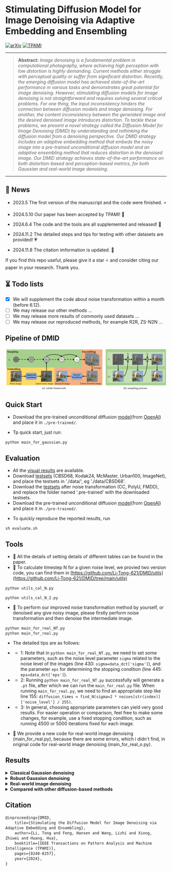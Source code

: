 # Stimulating Diffusion Model for Image Denoising via Adaptive Embedding and Ensembling
[![arXiv](https://img.shields.io/badge/arxiv-paper-FF0000)](https://arxiv.org/abs/2307.03992)
[![TPAMI](https://img.shields.io/badge/TPAMI-paper-179bd3)](https://ieeexplore.ieee.org/document/10607932)

<hr />

>**Abstract:** *Image denoising is a fundamental problem in computational photography, where achieving high perception with low distortion is highly demanding. Current methods either struggle with perceptual quality or suffer from significant distortion. Recently, the emerging diffusion model has achieved state-of-the-art performance in various tasks and demonstrates great potential for image denoising. However, stimulating diffusion models for image denoising is not straightforward and requires solving several critical problems. For one thing, the input inconsistency hinders the connection between diffusion models and image denoising. For another, the content inconsistency between the generated image and the desired denoised image introduces distortion. To tackle these problems, we present a novel strategy called the Diffusion Model for Image Denoising (DMID) by understanding and rethinking the diffusion model from a denoising perspective. Our DMID strategy includes an adaptive embedding method that embeds the noisy image into a pre-trained unconditional diffusion model and an adaptive ensembling method that reduces distortion in the denoised image. Our DMID strategy achieves state-of-the-art performance on both distortion-based and perception-based metrics, for both Gaussian and real-world image denoising.*
<hr />

## 🚀 News

- 2023.5 The first version of the manuscript and the code were finished. :star:

- 2024.5.10 Our paper has been accepted by TPAMI! :tada: 

- 2024.6.4 The code and the tools are all supplemented and released! :confetti_ball:

- 2024.11.2 The detailed steps and tips for testing with other datasets are provided! :heartpulse:

- 2024.11.8 The citation imformation is updated. :rose:

If you find this repo useful, please give it a star ⭐ and consider citing our paper in your research. Thank you.

## ⏳ Todo lists

- [x] We will supplement the code about noise transformation within a month (before 6.12). 
- [ ] We may release our other methods ...
- [ ] We may release more results of commonly used datasets ...
- [ ] We may release our reproduced methods, for example R2R, ZS-N2N ...

## Pipeline of DMID
<img src = "./Images/fig3.png"> 


## Quick Start
- Download the pre-trained unconditional diffusion [model](https://openaipublic.blob.core.windows.net/diffusion/jul-2021/256x256_diffusion_uncond.pt)(from [OpenAI](https://github.com/openai/guided-diffusion)) and place it in `./pre-trained/`.

- Tp quick start, just run:

```
python main_for_gaussian.py
```
<!--
```
python main_for_real.py
``` 
-->

## Evaluation

- All the [visual results](https://github.com/Li-Tong-621/DMID/releases/tag/v1.0) are available.
- Download [testsets](https://github.com/Li-Tong-621/DMID/releases/tag/v1.0) (CBSD68, Kodak24, McMaster, Urban100, ImageNet), and place the testsets in './data/', eg './data/CBSD68'.
- Download the [testsets](https://github.com/Li-Tong-621/DMID/releases/tag/v1.0) after noise transformation (CC, PolyU, FMDD), and replace the folder named '.pre-trained' with the downloaded testsets.
- Download the pre-trained unconditional diffusion [model](https://openaipublic.blob.core.windows.net/diffusion/jul-2021/256x256_diffusion_uncond.pt)(from [OpenAI](https://github.com/openai/guided-diffusion)) and place it in `./pre-trained/`.



<!--
#### Gaussian image denoising testing
- To obtain denoised images, run
```
python main_for_gaussian.py --data_path your_data_path --dataset test_dataset_name --test_sigma test_noise_level --S_t Sampling_times --R_t Repetition_times
```
-->

<!--
#### Real-world image denoising testing
-->
<!--- 
- To obtain denoised images, run
```
python main_for_real.py --clean_path clean_data_path --noisy_path noisy_data_path --datatype test_dataset_name --pertrianed latent_images_path --S_t Sampling_times --R_t Repetition_times
```
-->


- To quickly reproduce the reported results, run
```
sh evaluate.sh
```

<!---
- To quickly reproduce the reported results of CC, run
```
python main_for_real.py --clean_path './data/CC-full/GT/' --noisy_path './data/CC-full/Noisy/' --datatype 'CC' --pertrianed './pre-trained/CC.pt' --S_t 1 --R_t 1
```
```
python main_for_real.py --clean_path './data/CC-full/GT/' --noisy_path './data/CC-full/Noisy/' --datatype 'CC' --pertrianed './pre-trained/CC.pt' --S_t 2 --R_t 500
```
-->



## Tools
-  🔨 All the details of setting details of different tables can be found in the paper.
-  🔨 To calculate timestep N for a given noise level, we provied two version code, you can find them in [https://github.com/Li-Tong-621/DMID/utils](https://github.com/Li-Tong-621/DMID/tree/main/utils)

```
python utils_cal_N.py
```
```
python utils_cal_N_2.py
```

-  🔨 To perform our improved noise transformation method by yourself, or denoised any give noisy image, please firstly perform noise transformation and then denoise the intermediate image. 

```
python main_for_real_NT.py
python main_for_real.py
```

-  The detailed tips are as follows:

-  -  1: Note that in `python main_for_real_NT.py`, we need to set some parameters, such as the noise level parameter `sigma` related to the noise level of the images (line 430: `sigma=data_dct['sigma']`), and the parameter `eps` for determining the stopping condition (line 445: `eps=data_dct['eps']`).

-  -  2: Running `python main_for_real_NT.py` successfully will generate a `.pt` file, after which we can run the `main_for_real.py` file. When running `main_for_real.py`, we need to find an appropriate step like line 155: `diffusion_times = find_N(sigma=2 * noises[str(index)]['noise_level'] / 255)`.

-  -  3: In general, choosing appropriate parameters can yield very good results. For easier operation or comparison, feel free to make some changes, for example, use a fixed stopping condition, such as running 4500 or 5000 iterations fixed for each image.


-  🔨 We provide a new code for real-world image denoising (main_for_real.py), because there are some errors, which i didn't find, in original code for real-world image denoising (main_for_real_o.py).


## Results
<details close>
<summary><b>Classical Gaussion denoising</b></summary>

<img src = "./Images/table1.png"> 
<img src = "./Images/fig5.png"> 
</details>

<details close>
<summary><b>Robust Gaussion denoising</b></summary>

<img src = "./Images/table2.png"> 
<img src = "./Images/fig6.png"> 
</details>

<details close>
<summary><b>Real-world image denoising</b></summary>

<img src = "./Images/table3.png"> 
<img src = "./Images/fig7.png" width=1000> 
</details>

<details close>
<summary><b>Compared with other diffusion-based methods</b></summary>

<img src = "./Images/table6.png"> 
<img src = "./Images/fig13.png"> 
<!-- 这部分内容将被隐藏<img src = "./Images/fig14.png" width=500> -->

</details>



## Citation

```
@inproceedings{DMID,
	title={Stimulating the Diffusion Model for Image Denoising via Adaptive Embedding and Ensembling},
	author={Li, Tong and Feng, Hansen and Wang, Lizhi and Xiong, Zhiwei and Huang, Hua},
	booktitle={IEEE Transactions on Pattern Analysis and Machine Intelligence (TPAMI)},
	pages={8240-8257},
	year={2024},
}
```
